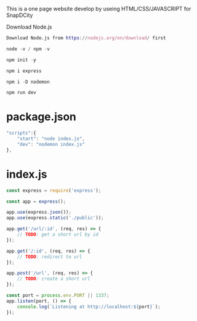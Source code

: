 This is a one page website develop by useing HTML/CSS/JAVASCRIPT for SnapDCity

Download Node.js 
```nix
Download Node.js from https://nodejs.org/en/download/ first

node -v / npm -v

npm init -y

npm i express

npm i -D nodemon

npm run dev
```

# package.json

```jsx
"scripts":{
	"start": "node index.js",
	"dev": "nodemon index.js"
},
```

# index.js

```jsx
const express = require('express');

const app = express();

app.use(express.json());
app.use(express.static('./public'));

app.get('/url/:id', (req, res) => {
    // TODO: get a short url by id
});

app.get('/:id', (req, res) => {
    // TODO: redirect to url
});

app.post('/url', (req, res) => {
    // TODO: create a short url
});

const port = process.env.PORT || 1337;
app.listen(port, () => {
    console.log(`Listening at http://localhost:${port}`);
});
```
